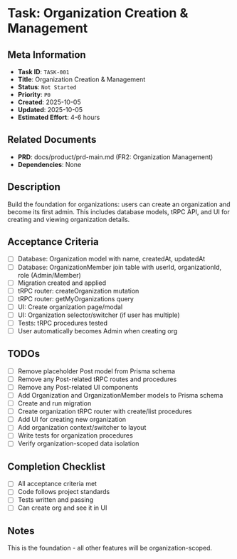 # Task: Organization Creation & Management

## Meta Information

- **Task ID**: `TASK-001`
- **Title**: Organization Creation & Management
- **Status**: `Not Started`
- **Priority**: `P0`
- **Created**: 2025-10-05
- **Updated**: 2025-10-05
- **Estimated Effort**: 4-6 hours

## Related Documents

- **PRD**: docs/product/prd-main.md (FR2: Organization Management)
- **Dependencies**: None

## Description

Build the foundation for organizations: users can create an organization and become its first admin. This includes database models, tRPC API, and UI for creating and viewing organization details.

## Acceptance Criteria

- [ ] Database: Organization model with name, createdAt, updatedAt
- [ ] Database: OrganizationMember join table with userId, organizationId, role (Admin/Member)
- [ ] Migration created and applied
- [ ] tRPC router: createOrganization mutation
- [ ] tRPC router: getMyOrganizations query
- [ ] UI: Create organization page/modal
- [ ] UI: Organization selector/switcher (if user has multiple)
- [ ] Tests: tRPC procedures tested
- [ ] User automatically becomes Admin when creating org

## TODOs

- [ ] Remove placeholder Post model from Prisma schema
- [ ] Remove any Post-related tRPC routes and procedures
- [ ] Remove any Post-related UI components
- [ ] Add Organization and OrganizationMember models to Prisma schema
- [ ] Create and run migration
- [ ] Create organization tRPC router with create/list procedures
- [ ] Add UI for creating new organization
- [ ] Add organization context/switcher to layout
- [ ] Write tests for organization procedures
- [ ] Verify organization-scoped data isolation

## Completion Checklist

- [ ] All acceptance criteria met
- [ ] Code follows project standards
- [ ] Tests written and passing
- [ ] Can create org and see it in UI

## Notes

This is the foundation - all other features will be organization-scoped.
